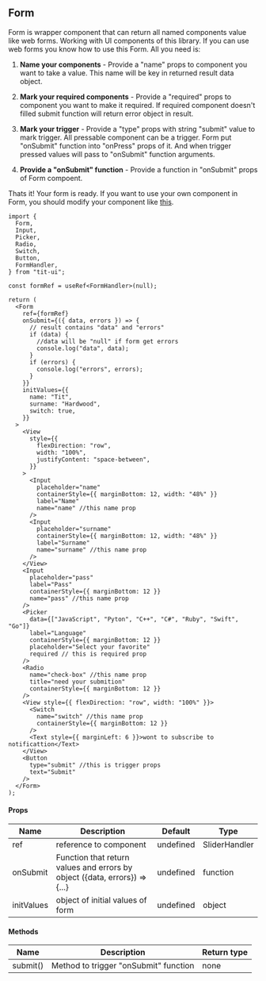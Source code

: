 ## Form

Form is wrapper component that can return all named components value like web forms. Working with UI components of this library. If you can use web forms you know how to use this Form. All you need is:

1. **Name your components** - Provide a "name" props to component you want to take a value. This name will be key in returned result data object.

2. **Mark your required components** - Provide a "required" props to component you want to make it required. If required component doesn't filled submit function will return error object in result.

3. **Mark your trigger** - Provide a "type" props with string "submit" value to mark trigger. All pressable component can be a trigger. Form put "onSubmit" function into "onPress" props of it. And when trigger pressed values will pass to "onSubmit" function arguments.

4. **Provide a "onSubmit" function** - Provide a function in "onSubmit" props of Form compoent.

Thats it! Your form is ready. If you want to use your own component in Form, you should modify your component like [this](https://tit-ui.github.io/docs?page=custom-form-item).

```tsx
import {
  Form,
  Input,
  Picker,
  Radio,
  Switch,
  Button,
  FormHandler,
} from "tit-ui";

const formRef = useRef<FormHandler>(null);

return (
  <Form
    ref={formRef}
    onSubmit={({ data, errors }) => {
      // result contains "data" and "errors"
      if (data) {
        //data will be "null" if form get errors
        console.log("data", data);
      }
      if (errors) {
        console.log("errors", errors);
      }
    }}
    initValues={{
      name: "Tit",
      surname: "Hardwood",
      switch: true,
    }}
  >
    <View
      style={{
        flexDirection: "row",
        width: "100%",
        justifyContent: "space-between",
      }}
    >
      <Input
        placeholder="name"
        containerStyle={{ marginBottom: 12, width: "48%" }}
        label="Name"
        name="name" //this name prop
      />
      <Input
        placeholder="surname"
        containerStyle={{ marginBottom: 12, width: "48%" }}
        label="Surname"
        name="surname" //this name prop
      />
    </View>
    <Input
      placeholder="pass"
      label="Pass"
      containerStyle={{ marginBottom: 12 }}
      name="pass" //this name prop
    />
    <Picker
      data={["JavaScript", "Pyton", "C++", "C#", "Ruby", "Swift", "Go"]}
      label="Language"
      containerStyle={{ marginBottom: 12 }}
      placeholder="Select your favorite"
      required // this is required prop
    />
    <Radio
      name="check-box" //this name prop
      title="need your submition"
      containerStyle={{ marginBottom: 12 }}
    />
    <View style={{ flexDirection: "row", width: "100%" }}>
      <Switch
        name="switch" //this name prop
        containerStyle={{ marginBottom: 12 }}
      />
      <Text style={{ marginLeft: 6 }}>wont to subscribe to notificattion</Text>
    </View>
    <Button
      type="submit" //this is trigger props
      text="Submit"
    />
  </Form>
);
```

#### Props

| Name       | Description                                                                | Default   | Type          |
| ---------- | -------------------------------------------------------------------------- | --------- | ------------- |
| ref        | reference to component                                                     | undefined | SliderHandler |
| onSubmit   | Function that return values and errors by object ({data, errors}) => {...} | undefined | function      |
| initValues | object of initial values of form                                           | undefined | object        |

#### Methods

| Name     | Description                           | Return type |
| -------- | ------------------------------------- | ----------- |
| submit() | Method to trigger "onSubmit" function | none        |
